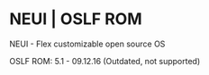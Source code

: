 # NEUI | OSLF ROM
NEUI - Flex customizable open source OS

OSLF ROM: 5.1 - 09.12.16 (Outdated, not supported)
